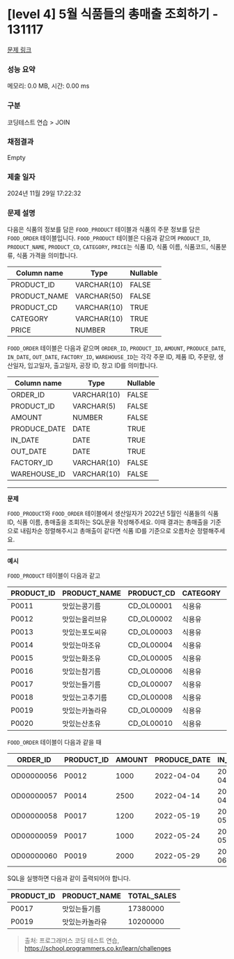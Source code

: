 # \[level 4] 5월 식품들의 총매출 조회하기 - 131117

[문제 링크](https://school.programmers.co.kr/learn/courses/30/lessons/131117)

### 성능 요약

메모리: 0.0 MB, 시간: 0.00 ms

### 구분

코딩테스트 연습 > JOIN

### 채점결과

Empty

### 제출 일자

2024년 11월 29일 17:22:32

### 문제 설명

다음은 식품의 정보를 담은 `FOOD_PRODUCT` 테이블과 식품의 주문 정보를 담은 `FOOD_ORDER` 테이블입니다. `FOOD_PRODUCT` 테이블은 다음과 같으며 `PRODUCT_ID`, `PRODUCT_NAME`, `PRODUCT_CD`, `CATEGORY`, `PRICE`는 식품 ID, 식품 이름, 식품코드, 식품분류, 식품 가격을 의미합니다.

| Column name   | Type        | Nullable |
| ------------- | ----------- | -------- |
| PRODUCT\_ID   | VARCHAR(10) | FALSE    |
| PRODUCT\_NAME | VARCHAR(50) | FALSE    |
| PRODUCT\_CD   | VARCHAR(10) | TRUE     |
| CATEGORY      | VARCHAR(10) | TRUE     |
| PRICE         | NUMBER      | TRUE     |

`FOOD_ORDER` 테이블은 다음과 같으며 `ORDER_ID`, `PRODUCT_ID`, `AMOUNT`, `PRODUCE_DATE`, `IN_DATE`, `OUT_DATE`, `FACTORY_ID`, `WAREHOUSE_ID`는 각각 주문 ID, 제품 ID, 주문량, 생산일자, 입고일자, 출고일자, 공장 ID, 창고 ID를 의미합니다.

| Column name   | Type        | Nullable |
| ------------- | ----------- | -------- |
| ORDER\_ID     | VARCHAR(10) | FALSE    |
| PRODUCT\_ID   | VARCHAR(5)  | FALSE    |
| AMOUNT        | NUMBER      | FALSE    |
| PRODUCE\_DATE | DATE        | TRUE     |
| IN\_DATE      | DATE        | TRUE     |
| OUT\_DATE     | DATE        | TRUE     |
| FACTORY\_ID   | VARCHAR(10) | FALSE    |
| WAREHOUSE\_ID | VARCHAR(10) | FALSE    |

***

**문제**

`FOOD_PRODUCT`와 `FOOD_ORDER` 테이블에서 생산일자가 2022년 5월인 식품들의 식품 ID, 식품 이름, 총매출을 조회하는 SQL문을 작성해주세요. 이때 결과는 총매출을 기준으로 내림차순 정렬해주시고 총매출이 같다면 식품 ID를 기준으로 오름차순 정렬해주세요.

***

**예시**

`FOOD_PRODUCT` 테이블이 다음과 같고

| PRODUCT\_ID | PRODUCT\_NAME | PRODUCT\_CD | CATEGORY | PRICE |
| ----------- | ------------- | ----------- | -------- | ----- |
| P0011       | 맛있는콩기름        | CD\_OL00001 | 식용유      | 4880  |
| P0012       | 맛있는올리브유       | CD\_OL00002 | 식용유      | 7200  |
| P0013       | 맛있는포도씨유       | CD\_OL00003 | 식용유      | 5950  |
| P0014       | 맛있는마조유        | CD\_OL00004 | 식용유      | 8950  |
| P0015       | 맛있는화조유        | CD\_OL00005 | 식용유      | 8800  |
| P0016       | 맛있는참기름        | CD\_OL00006 | 식용유      | 7100  |
| P0017       | 맛있는들기름        | CD\_OL00007 | 식용유      | 7900  |
| P0018       | 맛있는고추기름       | CD\_OL00008 | 식용유      | 6100  |
| P0019       | 맛있는카놀라유       | CD\_OL00009 | 식용유      | 5100  |
| P0020       | 맛있는산초유        | CD\_OL00010 | 식용유      | 6500  |

`FOOD_ORDER` 테이블이 다음과 같을 때

| ORDER\_ID  | PRODUCT\_ID | AMOUNT | PRODUCE\_DATE | IN\_DATE   | OUT\_DATE  | FACTORY\_ID | WAREHOUSE\_ID |
| ---------- | ----------- | ------ | ------------- | ---------- | ---------- | ----------- | ------------- |
| OD00000056 | P0012       | 1000   | 2022-04-04    | 2022-04-21 | 2022-04-25 | FT19980002  | WH0032        |
| OD00000057 | P0014       | 2500   | 2022-04-14    | 2022-04-27 | 2022-05-01 | FT19980002  | WH0033        |
| OD00000058 | P0017       | 1200   | 2022-05-19    | 2022-05-28 | 2022-05-28 | FT20070002  | WH0033        |
| OD00000059 | P0017       | 1000   | 2022-05-24    | 2022-05-30 | 2022-05-30 | FT20070002  | WH0038        |
| OD00000060 | P0019       | 2000   | 2022-05-29    | 2022-06-08 | 2022-06-08 | FT20070002  | WH0035        |

SQL을 실행하면 다음과 같이 출력되어야 합니다.

| PRODUCT\_ID | PRODUCT\_NAME | TOTAL\_SALES |
| ----------- | ------------- | ------------ |
| P0017       | 맛있는들기름        | 17380000     |
| P0019       | 맛있는카놀라유       | 10200000     |

> 출처: 프로그래머스 코딩 테스트 연습, https://school.programmers.co.kr/learn/challenges
